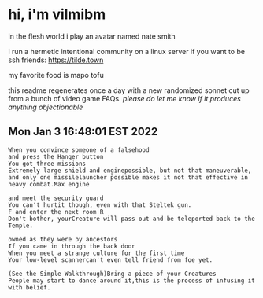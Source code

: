 # hi, i'm vilmibm

in the flesh world i play an avatar named nate smith

i run a hermetic intentional community on a linux server if you want to be ssh friends: https://tilde.town

my favorite food is mapo tofu

this readme regenerates once a day with a new randomized sonnet cut up from a bunch of video game FAQs.
_please do let me know if it produces anything objectionable_

## Mon Jan  3 16:48:01 EST 2022

    When you convince someone of a falsehood
    and press the Hanger button
    You got three missions
    Extremely large shield and enginepossible, but not that maneuverable, and only one missilelauncher possible makes it not that effective in heavy combat.Max engine
    
    and meet the security guard
    You can't hurtit though, even with that Steltek gun.
    F and enter the next room R
    Don't bother, yourCreature will pass out and be teleported back to the Temple.
    
    owned as they were by ancestors
    If you came in through the back door
    When you meet a strange culture for the first time
    Your low-level scannercan't even tell friend from foe yet.
    
    (See the Simple Walkthrough)Bring a piece of your Creatures
    People may start to dance around it,this is the process of infusing it with belief.
